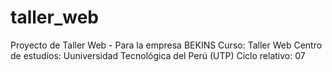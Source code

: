 # taller_web
Proyecto de Taller Web - Para la empresa BEKINS
Curso: Taller Web
Centro de estudios: Uuniversidad Tecnológica del Perú (UTP)
Ciclo relativo: 07
